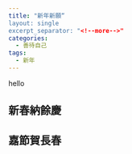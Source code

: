 ```yaml
---
title: "新年新願“
layout: single
excerpt_separator: "<!--more-->"
categories:
  - 善待自己
tags:
  - 新年
---
```


hello


## 新春納餘慶
## 嘉節賀長春

